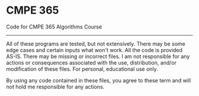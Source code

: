 # CMPE 365
Code for CMPE 365 Algorithms Course 

<hr>

All of these programs are tested, but not extensively. There may be some edge cases and certain inputs what won't work.
All the code is provided AS-IS. There may be missing or incorrect 
files. I am not responsible for any actions or consequences  associated 
with the use, distribution, and/or modification of these files. For 
personal, educational use only.

By using any code contained in these files, you agree to these term and will not hold me responsible for any actions.
